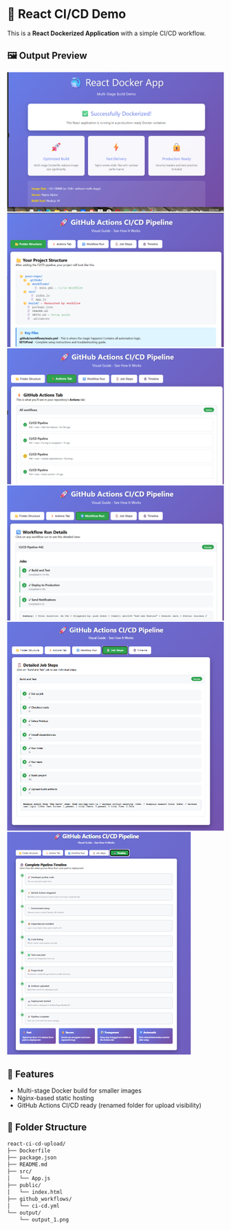 # 🐳 React CI/CD Demo

This is a **React Dockerized Application** with a simple CI/CD workflow.

## 🖼️ Output Preview
![Output](output/output_1.png)
![Output](output/output_2.png)
![Output](output/output_3.png)
![Output](output/output_4.png)
![Output](output/output_5.png)
![Output](output/output_6.png)

## 🚀 Features
- Multi-stage Docker build for smaller images  
- Nginx-based static hosting  
- GitHub Actions CI/CD ready (renamed folder for upload visibility)

## 🧠 Folder Structure
```
react-ci-cd-upload/
├── Dockerfile
├── package.json
├── README.md
├── src/
│   └── App.js
├── public/
│   └── index.html
├── github_workflows/
│   └── ci-cd.yml
└── output/
    └── output_1.png
```


